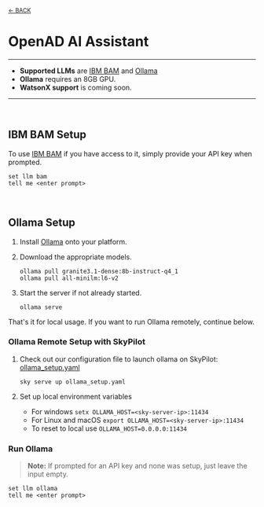 <sub>[&larr; BACK](../#openad)</sub>

# OpenAD AI Assistant

---

- **Supported LLMs** are [IBM BAM] and [Ollama]
- **Ollama** requires an 8GB GPU.
- **WatsonX support** is coming soon.

---

<br>

## IBM BAM Setup

To use [IBM BAM] if you have access to it, simply provide your API key when prompted.

    set llm bam
    tell me <enter prompt>

<br>

## Ollama Setup

1.  Install [Ollama] onto your platform.

2.  Download the appropriate models.

        ollama pull granite3.1-dense:8b-instruct-q4_1
        ollama pull all-minilm:l6-v2

3.  Start the server if not already started.

        ollama serve

That's it for local usage. If you want to run Ollama remotely, continue below.

### Ollama Remote Setup with SkyPilot

1.  Check out our configuration file to launch ollama on SkyPilot: [ollama_setup.yaml](https://github.com/acceleratedscience/open-ad-toolkit/blob/main/openad/ollama_setup.yaml)

        sky serve up ollama_setup.yaml

2.  Set up local environment variables

    -   For windows `setx OLLAMA_HOST=<sky-server-ip>:11434`
    -   For Linux and macOS `export OLLAMA_HOST=<sky-server-ip>:11434`
    -   To reset to local use `OLLAMA_HOST=0.0.0.0:11434`

### Run Ollama

> **Note:** If prompted for an API key and none was setup, just leave the input empty.

    set llm ollama
    tell me <enter prompt>

[IBM BAM]: https://bam.res.ibm.com
[Ollama]: https://ollama.com